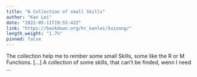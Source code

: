 ```yaml
---
title: "A Collection of small Skills"
author: "Kan Lei"
date: "2022-05-11T19:55:42Z"
link: "https://bookdown.org/hr_kanlei/Suisong/"
length_weight: "1.7%"
pinned: false
---
```


The collection help me to rember some small Skills, some like the R or M Functions. [...] A collection of some skills, that can’t be finded, wenn I need ...
